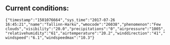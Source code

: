 ## Current conditions: 
 ``` {"timestamp":"1501076664","sys_time":"2017-07-26 16:45:21","name":"Tallinn-Harku","wmocode":"26038","phenomenon":"Few clouds","visibility":"20.0","precipitations":"0","airpressure":"1005","relativehumidity":"61","airtemperature":"20.2","winddirection":"41","windspeed":"6.1","windspeedmax":"10.3"} ```
